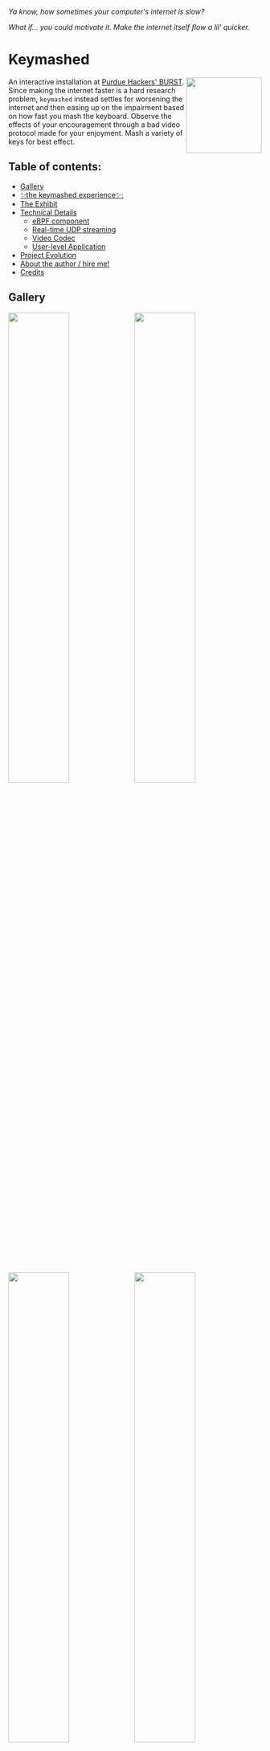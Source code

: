 _Ya know, how sometimes your computer's internet is slow?_

_What if... you could motivate it. Make the internet itself flow a lil' quicker._

# Keymashed

  <img align="right" src="https://github.com/user-attachments/assets/27412e69-7cbc-4a01-9383-3a5e2ed242dd" style="width:150px;">
  An interactive installation at <a href="https://burst.purduehackers.com/">Purdue Hackers' BURST</a>. Since making the internet faster is a hard research problem, <code>keymashed</code> instead settles for worsening the internet and then easing up on the impairment based on how fast you mash the keyboard. Observe the effects of your encouragement through a bad video protocol made for your enjoyment. Mash a variety of keys for best effect.

## Table of contents:
  - [Gallery](#gallery)
  - [✨the keymashed experience✨:](#the-keymashed-experience)
  - [The Exhibit](#the-exhibit)
  - [Technical Details](#technical-details-and-repository-map)
    - [eBPF component](#ebpf-component)
    - [Real-time UDP streaming](#real-time-udp-streaming)
    - [Video Codec](#video-codec)
    - [User-level Application](#user-level-application)
  - [Project Evolution](#project-evolution)
- [About the author / hire me!](#about-the-author--hire-me)
- [Credits](#credits)


## Gallery

<p float="left">
  <img src="media/BURST 2024 SebMur-6-resized.jpg" width="49%" /> 
  <img src="media/BURST 2024 SebMur-19-resized.jpg" width="49%" />
  <img src="media/BURST 2024 SebMur-82-cropped.jpg" width="49%" />
  <img src="media/BURST 2024 SebMur-66-cropped.jpg" width="49%" />
</p>

https://github.com/user-attachments/assets/f13cbadf-bcb7-433d-a5de-5e4c0cf470ff

## ✨the keymashed experience✨:
_You walk up to the exhibit. There's a keyboard in front of you. The pedestal says, "Mash the keyboard". There are indistinct splotches of grey on the screen that may or may not be people standing around. As you start mashing, the image gains quality and smoothness. The edges of the screen glow a bright green to indicate you're close to the peak. The image resolves into a birds-eye view of the pedestal. In the screen, you see yourself starting to approach the exhibit._

## The Exhibit

Keymashed as an exhibit consisted of:
- An IBM Model-M keyboard with exquisite mash-feel.
- An old square monitor.
- Two Dell Optiplexes (cheap desktop computers) that are connected to the monitor and webcam respectively.

There are two effects at play:
- _Packet loss:_ UDP packets are being dropped on the livestream playing computer at the network interface level. The more keys you mash, the less packets are lost. At the threshold, packet loss stops occurring.
- _Lossy compression:_ Frames are being encoded lossily on the livestream sender computer. The more keys you mash, the lower the lossy compression. At the threshold, the image becomes clear without any color banding.

The webcam is mounted on top of a wall along with an Optiplex with a wireless dongle. This is the sender computer. The receiver computer sits under the pedestal that holds the monitor.
<img src="media/BURST 2024 suspiciously-optiplex shaped box.jpg" />

The livestream is delayed by 30 seconds, since it's more interesting to see a bit into the past rather than just looking at your own back.

## Technical Details

The repository consists of the following components:
- an eBPF filter written in C that drops packets with some probability that it reads from a shared map. This eBPF filter is installed onto the network interface using the `tc` utility.
- a video codec which uses a JPEG-like scheme to lossily compress blocks of frames which are then reassembled and decompressed on the receiver. The quality of the JPEG encoding can vary per block.
- an RTP-like protocol for receiving packets over UDP.

Explanations of each component follow.

### eBPF component

[eBPF](https://ebpf.io/) is a relatively recent feature in the Linux kernel which allows running sandboxed user-provided code in the kernel inside a virtual machine. It is used in [many kernel subsystems which deal with security, tracing and networking](https://docs.ebpf.io/linux/program-type/).

We create an eBPF filter in [bpf.c](bpf/bpf.c) which reads the drop probability from a file (which user programs can write to) and then decides whether to drop the current packet or not. This eBPF filter is installed at a network interface using the `tc` (traffic control) utility.

```c
struct {
  // declare that the bpf map will be of type array, mapping uint32_t to uint32_t and have a maximum of one entry.
  __uint(type, BPF_MAP_TYPE_ARRAY);
  __uint(key_size, sizeof(uint32_t)); 
  __uint(value_size, sizeof(uint32_t));
  __uint(max_entries, 1);
  // PIN_BY_NAME ensures that the map is pinned in /sys/fs/bpf
  __uint(pinning, LIBBPF_PIN_BY_NAME);
  // synchronize the `map_keymash` name with the userspace program
} map_mash __section(".maps");

__section("classifier")
int scream_bpf(struct __sk_buff *skb)
{
  uint32_t key = 0, *val = 0;

  val = map_lookup_elem(&map_mash, &key);
  if (val && get_prandom_u32() < *val) {
    return TC_ACT_SHOT; // Drop packet
  }
  return TC_ACT_OK; // Pass packet
}
```

The [userspace code](rust-userspace/src/bpf.rs) interacts with the eBPF filter using the `bpf_obj_get` and `bpf_map_update_elem` functions from `libbpf`.

### Real-time UDP streaming
[UDP is the user-datagram protocol](https://en.wikipedia.org/wiki/User_Datagram_Protocol), commonly used for multimedia streaming applications due to its packet-oriented and unreliable nature. The real-time protocol (RTP) is built on top of UDP.

I decided to re-invent the real-time protocol (RTP) from scratch, with a focus on reducing copies as much as possible. It makes heavy use of the [`zerocopy`](https://github.com/google/zerocopy) crate and const generics and supports `?Sized` types. Have a look at the [rtp module](rust-userspace/src/rtp.rs) if you're curious - the code is well-commented if dense. High-level summary:
- maintain a circular buffer with slots for packets, putting incoming packets into slots as received
- consume one slot at a time which may or may not contain a packet (it may be lost/late). If a packet arrives after having been consumed (late), it will be discarded.

An example of video playback with heavy packet loss (intensity of background <big>∝</big> packet loss):

https://github.com/user-attachments/assets/766d756a-1409-4f98-a055-338dbd613f82

Lost packets are not painted for a frame, resulting in newer frames being partially painted over older ones. This causes the glitchy effect.

### Video Codec

The webcam transmits video in the `YUV422` format. The [`YUV`](https://en.wikipedia.org/wiki/YCbCr) format is an alternative to the more well-known `RGB` format; it encodes the luminance (`Y`), blue-difference chroma (`Cb`/`U`) and red-difference chroma (`Cr`/`V`).

![A 2 high and 4 wide grid of three overlaid boxes colored white, blue and red.](media/YUV444.drawio.svg)

The `422` refers the [chroma subsampling](https://en.wikipedia.org/wiki/Chroma_subsampling), explained below.

> Chroma subsampling is the practice of encoding images by implementing less resolution for chroma information than for luma information, taking advantage of the human visual system's lower acuity for color differences than for luminance.
>
> -- Wikipedia

In this case, instead of having independent `YUV` values for every pixel, we let two horizontal `Y` pixels share the `U` and `V` color values. This allows us to pack two pixels within four bytes (assuming 8 bits per component) instead of the usual six bytes, achieving compression of 2 bytes per pixel.

![A 2 high and 4 wide grid where two adjacent cells share a red and green box and each cell contains a white box](media/YUV422.drawio.svg)

After receiving the video from the webcam, the video sender further subsamples the colors into 4:2:0. This increases our compression to 1.5 bytes per pixel.

![A 2 high and 4 wide grid where each cell contains a white box. Overlapping red and blue boxes are present at the points where four cells touch.](media/YUV420.drawio.svg)

The subsampled frame is then broken into _macroblocks_ of 16 x 16 pixels which contain six _blocks_ of 8 x 8 values: four for luminance, one for red-difference and one for blue-difference.

![](media/Macroblock.drawio.svg)

The macroblock.

![](media/MacroblockExpanded.drawio.svg)

The macroblock, decomposed into its six constituent blocks.

Each block is converted to a frequency-domain representation using the [DCT transform](https://en.wikipedia.org/wiki/JPEG#Discrete_cosine_transform). The DCT-transformed output makes the high-frequency and low-frequency components of the block more apparent.

After the transformation, the values are divided element-wise by the _quantization matrix_, which is specially chosen to minimize perceptual quality loss. The quantization matrix can be scaled to increase/decrease image quality - this is the main knob that we use tune the lossy compression. Note how the lower-left elements of the quantization matrix are larger than the ones on the top-right; this prioritizes the lower-frequency components.

<p float="left">
  <img src="media/dct/original_8x8_block.svg" width="49%" /> 
  <img src="media/dct/dct_of_block.svg" width="49%" />
  <img src="media/dct/quantization_matrix.svg" width="49%" />
  <img src="media/dct/quantized_dct_block.svg" width="49%" />
  <img src="media/dct/reconstructed_block.svg" width="49%" />
</p>

Finally, the quantized block is run-length encoded in a zig-zag pattern. This causes zero values to end up at the end, which makes our naive encoding quite efficient on its own.

![](media/Zigzag.drawio.svg)

Run-length encoding encodes a stream of data as pairs of (value, count) where count is the number of times the value is repeated.
```
And so [54, 23, 23, 1, 1, 1, 0, 0, 0, ... 23 more times ...] gets encoded as [(54, 1), (23, 2), (1, 3), (0, 26), ...] which is quite efficient.
```

I'd like to make a quick note that I did some performance optimization and parallelization to get this running as smoothly as it does - shoutout to [`cargo-flamegraph`](https://github.com/flamegraph-rs/flamegraph)!

You can observe the final outcome of this effect as a video:

https://github.com/user-attachments/assets/489e3978-6acb-4a16-af49-40a0fb24831a

|      | left           | right |
|------|----------------|-------------------------------|
| top  | original video | DCT blocks |
| bottom| quantized then dequantized DCT blocks | reconstructed video |

> Recall that:
> - a block is a 8x8 group of pixels.
> - quantization refers to dividing the DCT block by the quantization matrix.

Since the DCT blocks are being displayed in the YUV color space, values close to zero are an intense green. Note how the larger amount of green of the dequantized DCT blocks corresponds to the lower quality of the reconstructed video.

The quality correlates with how fast you're mashing the keyboard. The background's intensity is a visual indicator for this. _You may need to increase the volume on your device to hear keymashing._

![](media/JPEG%20Process.drawio.png)

Encoded macroblocks are inserted into a packet with the following metadata and then sent over the network.

```
|---------------|
|  Frame no.    |
|---------------|
| Block 1       |
| x, y, quality |
| RLE data      |
|---------------|
| Block 2       |
| x, y, quality |
| RLE data      |
|---------------|
|      ...      |
```

### User-level Application
The application itself uses `SDL2` for handling key input and rendering the video.

Putting both effects together, this is a demo of what the output looks like:

https://github.com/user-attachments/assets/cc3fd479-7786-4c24-bc81-64d4656eac57

A diagram of the network setup (video processing steps elided):

![](media/Architecture.drawio.png)

## Project Evolution

"what if you could scream at your computer to make it run faster?" was the original question I asked. We ([@kartva](https://github.com/kartva/) and [@9p4](https://github.com/9p4)) wrote `run-louder`/`screamd` (we went through many names) which would spawn a child process, say Google Chrome, and intercept all syscalls made by it using `ptrace` (the same syscall that `gdb` uses). After intercepting a syscall, the parent would sleep for some time (proportional to scream intensity) before resuming the child.

We demoed it and have a shaky video of:
- trying to open Chrome but it's stuck loading
- coming up to the laptop and yelling at it
- Chrome immediately loads

As an extension to this idea, I started working on affecting the network as well by dropping packets. At this point, I decided to present `run-louder`/`screamd` at BURST, which necessitated changing screaming to key-mashing (out of respect for the art gallery setting). Additionally, while `ping` works fine as a method of demoing packet loss, I wanted something more visual and thus ended up writing the video codec.

If you have ideas around making `screamd`, please contact me or create an issue!

# About the author / hire me!
_I'm looking for Summer 2025 internships - and I'n particularly excited about working with startups._ Read more about my work at [my Github profile](https://github.com/kartva/).

# Credits

- [@9p4](https://github.com/9p4) helped a lot with initial ideation and prototyping.
- Poster design by Rebecca Pine and pixel art by Jadden Picardal.
- Most photos by Sebastian Murariu.
- [@ArhanChaudhary](https://github.com/ArhanChaudhary) for "ominously watching me code" and motivating me to do this from his [NAND computer project](https://github.com/ArhanChaudhary/NAND).
- [@kdkasad](https://github.com/kdkasad) for interesting conversation and reviews of the readme.
